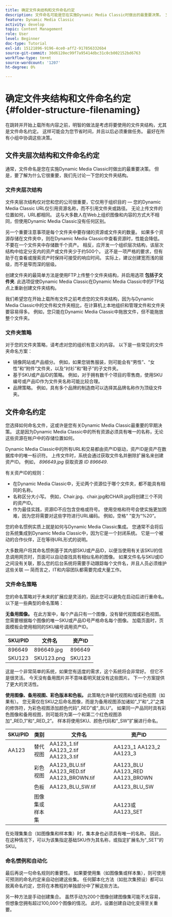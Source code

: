 ```yaml
---
title: 确定文件夹结构和文件命名约定
description: 文件命名可能是您在实施Dynamic Media Classic时做出的最重要决策。 文件夹结构同样重要。 了解为何对文件夹结构和文件名采取这种方式如此重要且可能的方法。
feature: Dynamic Media Classic
activity: develop
topic: Content Management
role: User
level: Beginner
doc-type: Tutorial
exl-id: 15121896-9196-4ce0-aff2-9178563326b4
source-git-commit: 30d6120ec99f7a95414dbc31c0cb002152bd6763
workflow-type: tm+mt
source-wordcount: '1207'
ht-degree: 0%

---
```


# 确定文件夹结构和文件命名约定 {#folder-structure-filenaming}

在跳转并开始上载所有内容之前，明智的做法是考虑将要使用的文件夹结构，尤其是文件命名约定。 这样可能会为您节省时间，并且以后必须重做任务。 最好在所有小组中协调这些决策。

## 文件夹层次结构和文件命名约定

通常，文件命名是您在实施Dynamic Media Classic时做出的最重要决策。 但是，要了解为什么它很重要，我们先讨论一下您的文件夹结构。

### 文件夹层次结构

文件夹层次结构仅对您和您的公司很重要，它仅用于组织目的 — 您的Dynamic Media Classic URL仅引用资源名称，而不引用文件夹或路径。 无论上传文件的位置如何，URL都相同。 这与大多数人在Web上组织图像和内容的方式大不相同，但使用Dynamic Media Classic没有任何区别。

另一个重要注意事项是每个文件夹中要存储的资源或文件夹的数量。 如果多个资源存储在文件夹中，则在Dynamic Media Classic中查看资源时，性能会降低。 不要在一个文件夹中存储数千个资产。 相反，应开发一个组织层次结构，该层次结构中给定分支内的资产或文件夹少于约500个。 这不是一项严格的要求，但有助于在查看或搜索资产时保持可接受的响应时间。 实际上，建议创建宽而浅的层级，而不是窄而深的层级。

创建文件夹的最简单方法是使用FTP上传整个文件夹结构，并启用选项 **包括子文件夹**. 此选项促使Dynamic Media Classic在Dynamic Media Classic中的FTP站点上重新创建文件夹结构。

我们希望您在开始上载所有文件之前考虑您的文件夹结构，因为与Dynamic Media Classic中的文件和文件夹相比，在计算机上本地组织和管理文件和文件夹要容易得多。 例如，您只能在Dynamic Media Classic中拖放文件，但不能拖放整个文件夹。

### 文件夹策略

对于您的文件夹策略，请考虑对您的组织有意义的内容。 以下是一些常见的文件夹命名方案：

- 镜像网站或产品细分。 例如，如果您销售服装，则可能会有“男性”、“女性”和“附件”文件夹，以及“衬衫”和“鞋子”的子文件夹。
- 基于SKU或产品ID的策略。 例如，对于拥有数千个项目的零售商，使用SKU编号或产品ID作为文件夹名称可能比较合理。
- 品牌策略。 例如，具有多个品牌的制造商可以选择其品牌名称作为顶级文件夹。

## 文件命名约定

您选择如何命名文件，这或许是您有关Dynamic Media Classic最重要的早期决策。 这是因为Dynamic Media Classic中的所有资源必须具有唯一的名称，无论这些资源在帐户中的存储位置如何。

Dynamic Media Classic中的所有URL和交易都由资产ID驱动，资产ID是资产在数据库中的唯一标识符。 上传文件时，系统会通过获取文件名并删除扩展名来创建资产ID。 例如， _896649.jpg_ 获取资源 _ID 896649_.

有关资产ID的规则：

- 在Dynamic Media Classic中，无论两个资源位于哪个文件夹，都不能具有相同的名称。
- 名称区分大小写。 例如，Chair.jpg、chair.jpg和CHAIR.jpg将创建三个不同的资产ID。
- 作为最佳实践，资源ID不应包含空格或符号。 使用空格和符号会使实施更加困难，因为您将需要对这些字符进行URL编码。 例如，空格“ ”变为“%20”。

您的命名惯例实质上就是如何与Dynamic Media Classic集成。 您通常不会将后台系统集成到Dynamic Media Classic中，因为它是一个封闭系统。 它是一个被动的合作伙伴，正在等待URL形式的说明。

大多数用户将其命名惯例基于其内部SKU或产品ID，以便当使用有关该SKU的信息调用网页时，页面可以自动查找具有相似名称的图像。 如果文件名与SKU或ID之间没有关联，那么您的后台系统将需要手动跟踪每个文件名，并且人员必须维护这些关联 — 简而言之，IT和内容团队都需要完成大量工作。

### 文件命名策略

您的命名策略对于未来的扩展应是灵活的，因此您可以避免在启动后进行重命名。 以下是一些典型的命名策略：

**无备用图像。** 在此方案中，每个产品只有一个图像，没有替代视图或彩色视图。 您需要根据每个图像的唯一SKU或产品ID号严格命名每个图像。 加载页面时，页面模板会使用相同的SKU编号调用资产ID。

| SKU/PID | 文件名 | 资产ID |
| ------- | ---------- | -------- |
| 896649 | 896649.jpg | 896649 |
| SKU123 | SKU123.png | SKU123 |

这是一个非常简单的系统，如果您有适度的需求，这个系统将会非常好。 但它不是很灵活。 今天没有备用图片并不意味着明天就没有这些图片。 下一个方案提供了更大的灵活性。

**使用图像、备用视图、彩色版本和色板。** 此策略允许替代视图和/或彩色视图（如果有）。 您无需仅在SKU之后命名图像，而是为备用视图添加诸如“_1”和“_2”之类的修饰符，为彩色视图添加颜色代码“_RED”或“_BLU”。 如果同一产品同时具有彩色图像和备用视图，则可能将为第一个和第二个红色视图添加“_RED_1”和“_RED_2”。 样本将使用SKU、颜色代码和“_SW”扩展进行命名。

| SKU/PID | 类别 | 文件名 | 资产ID |
| ------- | ----------------------- | ------------------------------------------- | ------------------------------- |
| AA123 | 替代视图 | AA123_1.tif AA123_2.tif AA123_3.tif | AA123_1 AA123_2 AA123_3 |
|         | 彩色视图 | AA123_BLU.tif AA123_RED.tif AA123_BROWN.tif | AA123_BLU AA123_RED AA123_BROWN |
|         | 色板 | AA123_BLU_SW.tif | AA123_BLU_SW |
|         | 图像集或样本集 |                                             | AA123或AA123_SET | — |

在处理集集合（如图像集和样本集）时，集本身也必须具有唯一的名称。 因此，在这种情况下，可以为该集指定基础SKU作为其名称，或指定扩展名为“_SET”的SKU。

### 命名惯例和自动化

最后再说一句命名规则的重要性。 如果要使用集（如图像集或样本集），则可使用可预测的命名约定来自动创建这些集。 任何脚本化方法（如批次集预设）都可以脱离命名约定，您将在本教程的单独部分中了解这些方法。

另一种方法是手动创建集合。 虽然手动为200个图像创建图像集可能不太容易，但想象您拥有超过100,000个图像的情况。 此时，设置创建自动化变得至关重要。
